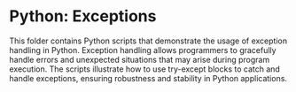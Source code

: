 # Python: Exceptions

This folder contains Python scripts that demonstrate the usage of exception handling in Python. Exception handling allows programmers to gracefully handle errors and unexpected situations that may arise during program execution. The scripts illustrate how to use try-except blocks to catch and handle exceptions, ensuring robustness and stability in Python applications.
